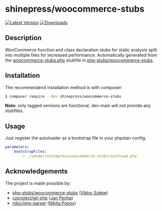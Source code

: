 # shinepress/woocommerce-stubs

[![Latest Version](https://img.shields.io/packagist/v/shinepress/woocommerce-stubs?label=latest)](https://packagist.org/packages/shinepress/woocommerce-stubs/)
[![Downloads](https://img.shields.io/packagist/dt/shinepress/woocommerce-stubs?label=downloads)](https://packagist.org/packages/shinepress/woocommerce-stubs/)


## Description

WooCommerce function and class declaration stubs for static analysis split into multiple files for increased performance. Automatically generated from the [woocommerce-stubs.php](https://github.com/php-stubs/woocommerce-stubs/blob/master/woocommerce-stubs.php) stubfile in [php-stubs/woocommerce-stubs](https://github.com/php-stubs/woocommerce-stubs/).


## Installation

The recommendend installation method is with composer:
```sh
$ composer require --dev shinepress/woocommerce-stubs
```

**Note:** only tagged versions are functional, dev-main will not provide any stubfiles.


## Usage

Just register the autoloader as a bootstrap file in your phpstan config:
```yaml
parameters:
    bootstrapFiles:
        - ./vendor/shinepress/woocommerce-stubs/autoload.php
```


## Acknowledgements

The project is made possible by:
* [php-stubs/woocommerce-stubs](https://packagist.org/packages/php-stubs/woocommerce-stubs) ([Viktor Szépe](https://github.com/szepeviktor))
* [czproject/git-php](https://packagist.org/packages/czproject/git-php) ([Jan Pecha](https://github.com/janpecha))
* [nikic/php-parser](https://packagist.org/packages/nikic/php-parser) ([Nikita Popov](https://github.com/nikic))
